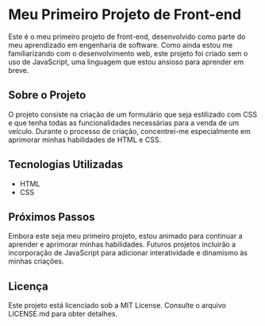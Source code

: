 # Meu Primeiro Projeto de Front-end
Este é o meu primeiro projeto de front-end, desenvolvido como parte do meu aprendizado em engenharia de software. Como ainda estou me familiarizando com o desenvolvimento web, este projeto foi criado sem o uso de JavaScript, uma linguagem que estou ansioso para aprender em breve.

## Sobre o Projeto
O projeto consiste na criação de um formulário que seja estilizado com CSS e que tenha todas as funcionalidades necessárias para a venda de um veículo. Durante o processo de criação, concentrei-me especialmente em aprimorar minhas habilidades de HTML e CSS.

## Tecnologias Utilizadas
- HTML
- CSS
 
## Próximos Passos
Embora este seja meu primeiro projeto, estou animado para continuar a aprender e aprimorar minhas habilidades. Futuros projetos incluirão a incorporação de JavaScript para adicionar interatividade e dinamismo às minhas criações.

## Licença
Este projeto está licenciado sob a MIT License. Consulte o arquivo LICENSE.md para obter detalhes.
